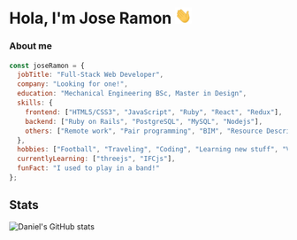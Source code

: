 # Hola, I'm Jose Ramon <img src="./images/hi.gif" style="width: 30px"/>

### About me
```javascript
const joseRamon = {
  jobTitle: "Full-Stack Web Developer",
  company: "Looking for one!",
  education: "Mechanical Engineering BSc, Master in Design",
  skills: {
    frontend: ["HTML5/CSS3", "JavaScript", "Ruby", "React", "Redux"],
    backend: ["Ruby on Rails", "PostgreSQL", "MySQL", "Nodejs"],
    others: ["Remote work", "Pair programming", "BIM", "Resource Description Framework (RDF)"]
  },
  hobbies: ["Football", "Traveling", "Coding", "Learning new stuff", "Videogames", "Guitar"],
  currentlyLearning: ["threejs", "IFCjs"],
  funFact: "I used to play in a band!"
};
```
## Stats
![Daniel's GitHub stats](https://github-readme-stats.vercel.app/api?username=Danie12345&theme=discord_old_blurple)
